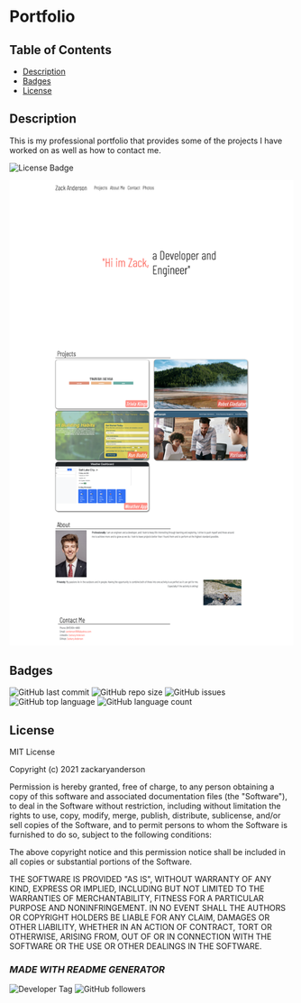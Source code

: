   # Portfolio

  ## Table of Contents

  * [Description](#description)  
  * [Badges](#badges)  
  * [License](#license)  


  ## Description

  This is my professional portfolio that provides some of the projects I have worked on as well as how to contact me. 
  
  ![License Badge](https://img.shields.io/badge/license-MIT-brightgreen)
  
  ![Portfolio](./assets/images/ScreenShot.png)

  
  ## Badges

  ![GitHub last commit](https://img.shields.io/github/last-commit/zackaryanderson/zackaryanderson.github.io)
  ![GitHub repo size](https://img.shields.io/github/repo-size/zackaryanderson/zackaryanderson.github.io)
  ![GitHub issues](https://img.shields.io/github/issues/zackaryanderson/zackaryanderson.github.io)
  ![GitHub top language](https://img.shields.io/github/languages/top/zackaryanderson/zackaryanderson.github.io) ![GitHub language count](https://img.shields.io/github/languages/count/zackaryanderson/zackaryanderson.github.io)
  

  
  ## License
  MIT License

  Copyright (c) 2021 zackaryanderson
    
  Permission is hereby granted, free of charge, to any person obtaining a copy
  of this software and associated documentation files (the "Software"), to deal
  in the Software without restriction, including without limitation the rights
  to use, copy, modify, merge, publish, distribute, sublicense, and/or sell    copies of the Software, and to permit persons to whom the Software is
  furnished to do so, subject to the following conditions:
    
  The above copyright notice and this permission notice shall be included in all
  copies or substantial portions of the Software.
    
  THE SOFTWARE IS PROVIDED "AS IS", WITHOUT WARRANTY OF ANY KIND, EXPRESS OR
  IMPLIED, INCLUDING BUT NOT LIMITED TO THE WARRANTIES OF MERCHANTABILITY,
  FITNESS FOR A PARTICULAR PURPOSE AND NONINFRINGEMENT. IN NO EVENT SHALL THE
  AUTHORS OR COPYRIGHT HOLDERS BE LIABLE FOR ANY CLAIM, DAMAGES OR OTHER
  LIABILITY, WHETHER IN AN ACTION OF CONTRACT, TORT OR OTHERWISE, ARISING FROM,
  OUT OF OR IN CONNECTION WITH THE SOFTWARE OR THE USE OR OTHER DEALINGS IN THE
  SOFTWARE.
    

  

  ### _MADE WITH README GENERATOR_
  ![Developer Tag](https://img.shields.io/badge/Developed%20By%3A-Zack%20Anderson-orange)
  ![GitHub followers](https://img.shields.io/github/followers/zackaryanderson?style=social)
        
